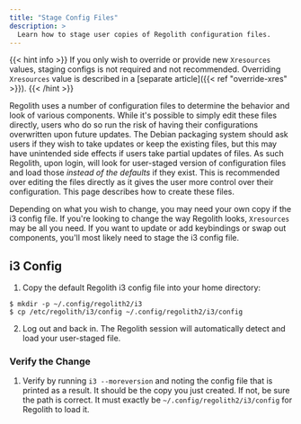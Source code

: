 ```yaml
---
title: "Stage Config Files"
description: >
  Learn how to stage user copies of Regolith configuration files.
---
```


{{< hint info >}}
If you only wish to override or provide new `Xresources` values, staging configs is not required and not recommended. Overriding `Xresources` value is described in a [separate article]({{< ref "override-xres" >}}).
{{< /hint >}}

Regolith uses a number of configuration files to determine the behavior and look of various components. While it's possible to simply edit these files directly, users who do so run the risk of having their configurations overwritten upon future updates. The Debian packaging system should ask users if they wish to take updates or keep the existing files, but this may have unintended side effects if users take partial updates of files. As such Regolith, upon login, will look for user-staged version of configuration files and load those _instead of the defaults_ if they exist. This is recommended over editing the files directly as it gives the user more control over their configuration. This page describes how to create these files.

Depending on what you wish to change, you may need your own copy if the i3 config file. If you're looking to change the way Regolith looks, `Xresources` may be all you need. If you want to update or add keybindings or swap out components, you'll most likely need to stage the i3 config file.

## i3 Config

1. Copy the default Regolith i3 config file into your home directory:

```
$ mkdir -p ~/.config/regolith2/i3
$ cp /etc/regolith/i3/config ~/.config/regolith2/i3/config
```

2. Log out and back in. The Regolith session will automatically detect and load your user-staged file.

### Verify the Change

1. Verify by running `i3 --moreversion` and noting the config file that is printed as a result. It should be the copy you just created. If not, be sure the path is correct. It must exactly be `~/.config/regolith2/i3/config` for Regolith to load it.
